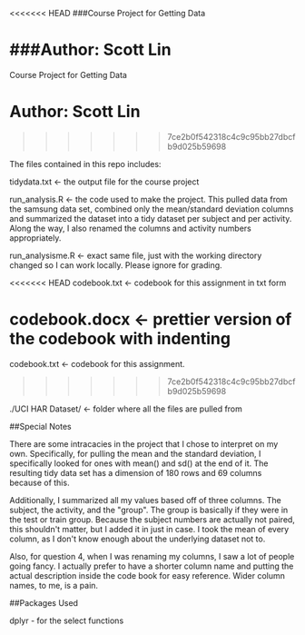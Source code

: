 <<<<<<< HEAD
###Course Project for Getting Data

###Author: Scott Lin
=======
Course Project for Getting Data

Author: Scott Lin
===================
>>>>>>> 7ce2b0f542318c4c9c95bb27dbcfb9d025b59698

The files contained in this repo includes:

tidydata.txt <- the output file for the course project

run_analysis.R <- the code used to make the project. This pulled data from the samsung data set, combined only the mean/standard deviation columns and summarized the dataset into a tidy dataset per subject and per activity. Along the way, I also renamed the columns and activity numbers appropriately.

run_analysisme.R <- exact same file, just with the working directory changed so I can work locally. Please ignore for grading.

<<<<<<< HEAD
codebook.txt <- codebook for this assignment in txt form

codebook.docx <- prettier version of the codebook with indenting
=======
codebook.txt <- codebook for this assignment.
>>>>>>> 7ce2b0f542318c4c9c95bb27dbcfb9d025b59698

./UCI HAR Dataset/ <- folder where all the files are pulled from

##Special Notes

There are some intracacies in the project that I chose to interpret on my own. Specifically, for pulling the mean and the standard deviation, I specifically looked for ones with mean() and sd() at the end of it. The resulting tidy data set has a dimension of 180 rows and 69 columns because of this.

Additionally, I summarized all my values based off of three columns. The subject, the activity, and the "group". The group is basically if they were in the test or train group. Because the subject numbers are actually not paired, this shouldn't matter, but I added it in just in case. I took the mean of every column, as I don't know enough about the underlying dataset not to.

Also, for question 4, when I was renaming my columns, I saw a lot of people going fancy. I actually prefer to have a shorter column name and putting the actual description inside the code book for easy reference. Wider column names, to me, is a pain. 

##Packages Used

dplyr - for the select functions